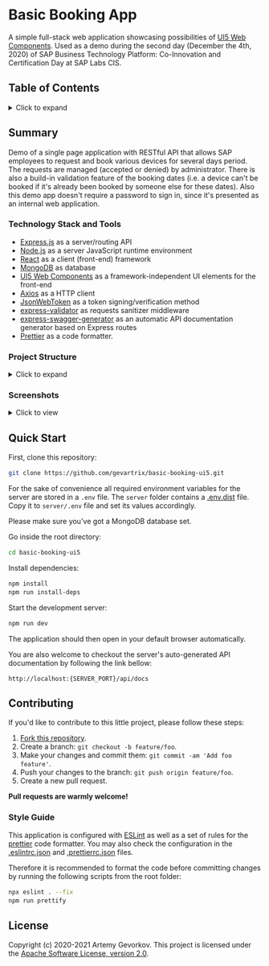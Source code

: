 # Basic Booking App

A simple full-stack web application showcasing possibilities of [UI5 Web Components](https://sap.github.io/ui5-webcomponents/). Used as a demo during the second day (December the 4th, 2020) of SAP Business Technology Platform: Co-Innovation and Certification Day at SAP Labs CIS.

## Table of Contents

<details>
  <summary>Click to expand</summary>

  - [Summary](#summary)
    * [Technology Stack and Tools](#technology-stack-and-tools)
    * [Project Structure](#project-structure)
    * [Screenshots](#screenshots)
  - [Quick Start](#quick-start)
  - [Contributing](#contributing)
    * [Style Guide](#style-guide)
  - [License](#license)
</details>

## Summary

Demo of a single page application with RESTful API that allows SAP employees to request and book various devices for several days period. The requests are managed (accepted or denied) by administrator. There is also a build-in validation feature of the booking dates (i.e. a device can't be booked if it's already been booked by someone else for these dates). Also this demo app doesn't require a password to sign in, since it's presented as an internal web application.

### Technology Stack and Tools

- [Express.js](https://expressjs.com/) as a server/routing API
- [Node.js](https://nodejs.org/) as a server JavaScript runtime environment
- [React](https://reactjs.org/) as a client (front-end) framework
- [MongoDB](https://mongodb.com/) as database
- [UI5 Web Components](https://github.com/SAP/ui5-webcomponents) as a framework-independent UI elements for the front-end
- [Axios](https://github.com/axios/axios) as a HTTP client
- [JsonWebToken](https://github.com/auth0/node-jsonwebtoken) as a token signing/verification method
- [express-validator](https://github.com/express-validator/express-validator) as requests sanitizer middleware
- [express-swagger-generator](https://github.com/pgroot/express-swagger-generator) as an automatic API documentation generator based on Express routes
- [Prettier](https://prettier.io/) as a code formatter.

### Project Structure

<details>
  <summary>Click to expand</summary>

    ├── client
    │   └── src
    │       ├── components
    │       │   ├── elements
    │       │   │   ├── BookingRow.jsx
    │       │   │   ├── BookingsTable.jsx
    │       │   │   ├── ErrorNotice.jsx
    │       │   │   ├── Navbar.jsx
    │       │   │   ├── PendingRow.jsx
    │       │   │   ├── PendingsTable.jsx
    │       │   │   └── SuccessNotice.jsx
    │       │   └── pages
    │       │       ├── Admin.jsx
    │       │       ├── Login.jsx
    │       │       └── User.jsx
    │       ├── context
    │       │   └── userContext.js
    │       ├── App.css
    │       ├── App.js
    │       ├── index.js
    │       └── serviceWorker.js
    │   ├── package.json
    │   └── package-lock.json
    └── server
        ├── api
        │   ├── middleware
        │   │   ├── authentication.verification.js
        │   │   ├── authorization.verification.js
        │   │   └── body.validation.js
        │   ├── models
        │   │   ├── Booking.model.js
        │   │   ├── Device.model.js
        │   │   └── User.model.js
        │   └── routes
        │       ├── auth.route.js
        │       ├── bookings.route.js
        │       └── devices.route.js
        ├── .env.dist
        ├── package.json
        ├── package-lock.json
        └── server.js
    ├── .eslintrc.json
    ├── .prettierrc.json
    ├── package.json
    └── package-lock.json
</details>

### Screenshots

<details>
  <summary>Click to view</summary>

  ![User's booking process](https://raw.githubusercontent.com/gevartrix/basic-booking-ui5/master/assets/user_book.png?raw=true)

  ![Device details window](https://raw.githubusercontent.com/gevartrix/basic-booking-ui5/master/assets/user_viewdetails.png?raw=true)

  ![Admin Panel](https://raw.githubusercontent.com/gevartrix/basic-booking-ui5/master/assets/admin_panel.png?raw=true)

</details>

## Quick Start

First, clone this repository:

```sh
git clone https://github.com/gevartrix/basic-booking-ui5.git
```

For the sake of convenience all required environment variables for the server are stored in a `.env` file. The `server` folder contains a [.env.dist](server/.env.dist) file. Copy it to `server/.env` file and set its values accordingly.

Please make sure you've got a MongoDB database set.

Go inside the root directory:
```sh
cd basic-booking-ui5
```

Install dependencies:
```sh
npm install
npm run install-deps
```

Start the development server:
```sh
npm run dev
```

The application should then open in your default browser automatically.

You are also welcome to checkout the server's auto-generated API documentation by following the link bellow:
```
http://localhost:{SERVER_PORT}/api/docs
```

## Contributing

If you'd like to contribute to this little project, please follow these steps:

1. [Fork this repository](https://github.com/gevartrix/basic-booking-ui5/fork).
2. Create a branch: `git checkout -b feature/foo`.
3. Make your changes and commit them: `git commit -am 'Add foo feature'`.
4. Push your changes to the branch: `git push origin feature/foo`.
5. Create a new pull request.

__Pull requests are warmly welcome!__

### Style Guide

This application is configured with [ESLint](https://eslint.org/) as well as a set of rules for the [prettier](https://prettier.io/) code formatter. You may also check the configuration in the [.eslintrc.json](.eslintrc.json) and [.prettierrc.json](.prettierrc.json) files.

Therefore it is recommended to format the code before committing changes by running the following scripts from the root folder:
```sh
npx eslint . --fix
npm run prettify
```

## License

Copyright (c) 2020-2021 Artemy Gevorkov. This project is licensed under the [Apache Software License, version 2.0](LICENSE).
